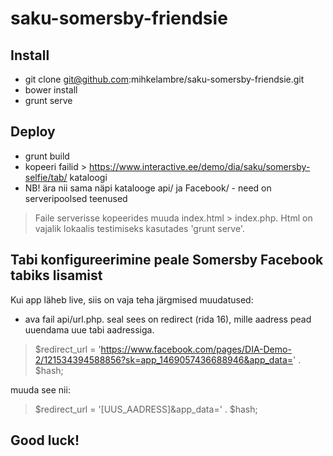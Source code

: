 saku-somersby-friendsie
=======================

## Install ##

* git clone git@github.com:mihkelambre/saku-somersby-friendsie.git
* bower install
* grunt serve

## Deploy ##
* grunt build
* kopeeri failid > https://www.interactive.ee/demo/dia/saku/somersby-selfie/tab/ kataloogi
* NB! ära nii sama näpi katalooge api/ ja Facebook/ - need on serveripoolsed teenused

> Faile serverisse kopeerides muuda index.html > index.php. Html on vajalik lokaalis testimiseks kasutades 'grunt serve'.

## Tabi konfigureerimine peale Somersby Facebook tabiks lisamist ##
Kui app läheb live, siis on vaja teha järgmised muudatused:

* ava fail api/url.php. seal sees on redirect (rida 16), mille aadress pead uuendama uue tabi aadressiga.

> $redirect_url = 'https://www.facebook.com/pages/DIA-Demo-2/121534394588856?sk=app_1469057436688946&app_data=' . $hash;

muuda see nii:

> $redirect_url = '[UUS_AADRESS]&app_data=' . $hash;

## Good luck! ##
